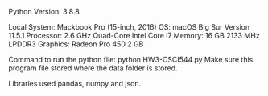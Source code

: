 Python Version: 3.8.8

Local System: 
Mackbook Pro (15-inch, 2016) 
OS: macOS Big Sur Version 11.5.1
Processor: 2.6 GHz Quad-Core Intel Core i7
Memory: 16 GB 2133 MHz LPDDR3
Graphics: Radeon Pro 450 2 GB

Command to run the python file: python HW3-CSCI544.py
Make sure this program file stored where the data folder is stored.

Libraries used pandas, numpy and json.